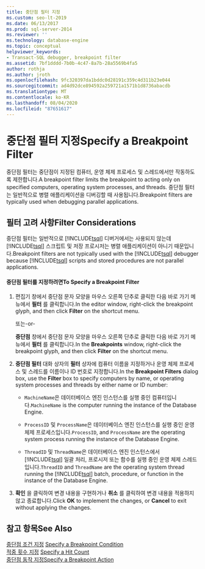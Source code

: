 ```yaml
---
title: 중단점 필터 지정
ms.custom: seo-lt-2019
ms.date: 06/13/2017
ms.prod: sql-server-2014
ms.reviewer: ''
ms.technology: database-engine
ms.topic: conceptual
helpviewer_keywords:
- Transact-SQL debugger, breakpoint filter
ms.assetid: 7bf1dddd-7b0b-4c47-8a7b-28a5569b4fa5
author: rothja
ms.author: jroth
ms.openlocfilehash: 9fc320397da1bddc0d28191c359c4d311b23e044
ms.sourcegitcommit: ad4d92dce894592a259721a1571b1d8736abacdb
ms.translationtype: MT
ms.contentlocale: ko-KR
ms.lasthandoff: 08/04/2020
ms.locfileid: "87651617"
---
```

# <a name="specify-a-breakpoint-filter"></a><span data-ttu-id="71775-102">중단점 필터 지정</span><span class="sxs-lookup"><span data-stu-id="71775-102">Specify a Breakpoint Filter</span></span>
  <span data-ttu-id="71775-103">중단점 필터는 중단점이 지정된 컴퓨터, 운영 체제 프로세스 및 스레드에서만 작동하도록 제한합니다.</span><span class="sxs-lookup"><span data-stu-id="71775-103">A breakpoint filter limits the breakpoint to acting only on specified computers, operating system processes, and threads.</span></span> <span data-ttu-id="71775-104">중단점 필터는 일반적으로 병렬 애플리케이션을 디버깅할 때 사용됩니다.</span><span class="sxs-lookup"><span data-stu-id="71775-104">Breakpoint filters are typically used when debugging parallel applications.</span></span>  
  
##  <a name="filter-considerations"></a><a name="BKMK_ActionConsiderations"></a> <span data-ttu-id="71775-105">필터 고려 사항</span><span class="sxs-lookup"><span data-stu-id="71775-105">Filter Considerations</span></span>  
 <span data-ttu-id="71775-106">중단점 필터는 일반적으로 [!INCLUDE[tsql](../../includes/tsql-md.md)] 디버거에서는 사용되지 않는데 [!INCLUDE[tsql](../../includes/tsql-md.md)] 스크립트 및 저장 프로시저는 병렬 애플리케이션이 아니기 때문입니다.</span><span class="sxs-lookup"><span data-stu-id="71775-106">Breakpoint filters are not typically used with the [!INCLUDE[tsql](../../includes/tsql-md.md)] debugger because [!INCLUDE[tsql](../../includes/tsql-md.md)] scripts and stored procedures are not parallel applications.</span></span>  
  
#### <a name="to-specify-a-breakpoint-filter"></a><span data-ttu-id="71775-107">중단점 필터를 지정하려면</span><span class="sxs-lookup"><span data-stu-id="71775-107">To Specify a Breakpoint Filter</span></span>  
  
1.  <span data-ttu-id="71775-108">편집기 창에서 중단점 문자 모양을 마우스 오른쪽 단추로 클릭한 다음 바로 가기 메뉴에서 **필터** 를 클릭합니다.</span><span class="sxs-lookup"><span data-stu-id="71775-108">In the editor window, right-click the breakpoint glyph, and then click **Filter** on the shortcut menu.</span></span>  
  
     <span data-ttu-id="71775-109">또는</span><span class="sxs-lookup"><span data-stu-id="71775-109">-or-</span></span>  
  
     <span data-ttu-id="71775-110">**중단점** 창에서 중단점 문자 모양을 마우스 오른쪽 단추로 클릭한 다음 바로 가기 메뉴에서 **필터** 를 클릭합니다.</span><span class="sxs-lookup"><span data-stu-id="71775-110">In the **Breakpoints** window, right-click the breakpoint glyph, and then click **Filter** on the shortcut menu.</span></span>  
  
2.  <span data-ttu-id="71775-111">**중단점 필터** 대화 상자의 **필터** 상자에 컴퓨터 이름을 지정하거나 운영 체제 프로세스 및 스레드를 이름이나 ID 번호로 지정합니다.</span><span class="sxs-lookup"><span data-stu-id="71775-111">In the **Breakpoint Filters** dialog box, use the **Filter** box to specify computers by name, or operating system processes and threads by either name or ID number:</span></span>  
  
    -   <span data-ttu-id="71775-112">`MachineName`은 데이터베이스 엔진 인스턴스를 실행 중인 컴퓨터입니다.</span><span class="sxs-lookup"><span data-stu-id="71775-112">`MachineName` is the computer running the instance of the Database Engine.</span></span>  
  
    -   <span data-ttu-id="71775-113">`ProcessID` 및 `ProcessName`은 데이터베이스 엔진 인스턴스를 실행 중인 운영 체제 프로세스입니다.</span><span class="sxs-lookup"><span data-stu-id="71775-113">`ProcessID`, and `ProcessName` are the operating system process running the instance of the Database Engine.</span></span>  
  
    -   <span data-ttu-id="71775-114">`ThreadID` 및 `ThreadName`은 데이터베이스 엔진 인스턴스에서 [!INCLUDE[tsql](../../includes/tsql-md.md)] 일괄 처리, 프로시저 또는 함수를 실행 중인 운영 체제 스레드입니다.</span><span class="sxs-lookup"><span data-stu-id="71775-114">`ThreadID` and `ThreadName` are the operating system thread running the [!INCLUDE[tsql](../../includes/tsql-md.md)] batch, procedure, or function in the instance of the Database Engine.</span></span>  
  
3.  <span data-ttu-id="71775-115">**확인** 을 클릭하여 변경 내용을 구현하거나 **취소** 를 클릭하여 변경 내용을 적용하지 않고 종료합니다.</span><span class="sxs-lookup"><span data-stu-id="71775-115">Click **OK** to implement the changes, or **Cancel** to exit without applying the changes.</span></span>  
  
## <a name="see-also"></a><span data-ttu-id="71775-116">참고 항목</span><span class="sxs-lookup"><span data-stu-id="71775-116">See Also</span></span>  
 <span data-ttu-id="71775-117">[중단점 조건 지정](specify-a-breakpoint-condition.md) </span><span class="sxs-lookup"><span data-stu-id="71775-117">[Specify a Breakpoint Condition](specify-a-breakpoint-condition.md) </span></span>  
 <span data-ttu-id="71775-118">[적중 횟수 지정](specify-a-hit-count.md) </span><span class="sxs-lookup"><span data-stu-id="71775-118">[Specify a Hit Count](specify-a-hit-count.md) </span></span>  
 [<span data-ttu-id="71775-119">중단점 동작 지정</span><span class="sxs-lookup"><span data-stu-id="71775-119">Specify a Breakpoint Action</span></span>](specify-a-breakpoint-action.md)  

